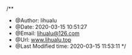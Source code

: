 /**
 * @Author: lihualu
 * @Date:   2020-03-15 10:51:27
 * @Email:  lihualu@126.com
 * @Url:    www.lihualu.top
 * @Last Modified time: 2020-03-15 11:53:11
 */
